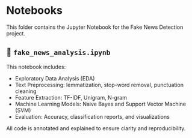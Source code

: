# Notebooks

This folder contains the Jupyter Notebook for the Fake News Detection project.

## 📘 `fake_news_analysis.ipynb`

This notebook includes:
- Exploratory Data Analysis (EDA)
- Text Preprocessing: lemmatization, stop-word removal, punctuation cleaning
- Feature Extraction: TF-IDF, Unigram, N-gram
- Machine Learning Models: Naive Bayes and Support Vector Machine (SVM)
- Evaluation: Accuracy, classification reports, and visualizations

All code is annotated and explained to ensure clarity and reproducibility.
